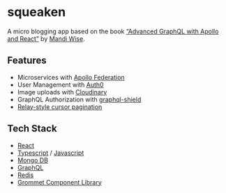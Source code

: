 # squeaken

A micro blogging app based on the book [“Advanced GraphQL with Apollo and React”](https://8bit.press/book/advanced-graphql) by [Mandi Wise](https://twitter.com/mandiwise).

## Features
- Microservices with [Apollo Federation](https://www.apollographql.com/docs/federation/)
- User Management with [Auth0](https://auth0.com/)
- Image uploads with [Cloudinary](https://cloudinary.com/)
- GraphQL Authorization with [graphql-shield](https://www.graphql-shield.com/)
- [Relay-style cursor pagination](https://www.apollographql.com/docs/react/pagination/cursor-based/#relay-style-cursor-pagination)

## Tech Stack
- [React](https://reactjs.org/)
- [Typescript](https://www.typescriptlang.org/) / [Javascript](https://www.javascript.com/)
- [Mongo DB](https://www.mongodb.com/)
- [GraphQL](https://graphql.org/)
- [Redis](https://redis.io/)
- [Grommet Component Library](https://v2.grommet.io/)